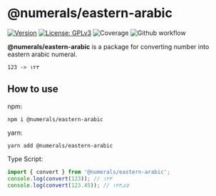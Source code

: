 # @numerals/eastern-arabic

[![Version](https://img.shields.io/badge/version-0.0.2-blue.svg)](https://github.com/amerharb/numerals/tree/eastern-arabic/version/0.0.2)
[![License: GPLv3](https://img.shields.io/badge/License-ISC-blue.svg)](https://opensource.org/licenses/ISC)
![Coverage](https://raw.githubusercontent.com/amerharb/numerals/eastern-arabic/version/0.0.2/packages/eastern-arabic/badges/coverage.svg)
![Github workflow](https://github.com/amerharb/numerals/actions/workflows/lint-test.yaml/badge.svg?branch=eastern-arabic/version/0.0.2)

**@numerals/eastern-arabic** is a package for converting number into eastern arabic numeral.

`123 -> ١٢٣`

## How to use
npm:
```shell
npm i @numerals/eastern-arabic
```

yarn:
```shell
yarn add @numerals/eastern-arabic
```

Type Script:
```js
import { convert } from '@numerals/eastern-arabic';
console.log(convert(123)); // ١٢٣
console.log(convert(123.45)); // ١٢٣٫٤٥
```

